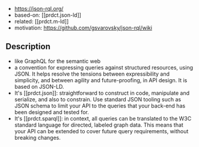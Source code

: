 
- https://json-rql.org/
- based-on: [[prdct.json-ld]]
- related: [[prdct.m-ld]]
- motivation: https://github.com/gsvarovsky/json-rql/wiki

## Description

- like GraphQL for the semantic web
- a convention for expressing queries against structured resources, using JSON. It helps resolve the tensions between expressibility and simplicity, and between agility and future-proofing, in API design. It is based on JSON-LD.
- It's [[prdct.json]]: straightforward to construct in code, manipulate and serialize, and also to constrain. Use standard JSON tooling such as JSON schema to limit your API to the queries that your back-end has been designed and tested for.
- It's [[prdct.sparql]]: in context, all queries can be translated to the W3C standard language for directed, labeled graph data. This means that your API can be extended to cover future query requirements, without breaking changes.

